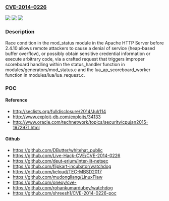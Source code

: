 ### [CVE-2014-0226](https://cve.mitre.org/cgi-bin/cvename.cgi?name=CVE-2014-0226)
![](https://img.shields.io/static/v1?label=Product&message=n%2Fa&color=blue)
![](https://img.shields.io/static/v1?label=Version&message=n%2Fa&color=blue)
![](https://img.shields.io/static/v1?label=Vulnerability&message=n%2Fa&color=brighgreen)

### Description

Race condition in the mod_status module in the Apache HTTP Server before 2.4.10 allows remote attackers to cause a denial of service (heap-based buffer overflow), or possibly obtain sensitive credential information or execute arbitrary code, via a crafted request that triggers improper scoreboard handling within the status_handler function in modules/generators/mod_status.c and the lua_ap_scoreboard_worker function in modules/lua/lua_request.c.

### POC

#### Reference
- http://seclists.org/fulldisclosure/2014/Jul/114
- http://www.exploit-db.com/exploits/34133
- http://www.oracle.com/technetwork/topics/security/cpujan2015-1972971.html

#### Github
- https://github.com/DButter/whitehat_public
- https://github.com/Live-Hack-CVE/CVE-2014-0226
- https://github.com/deut-erium/inter-iit-netsec
- https://github.com/flipkart-incubator/watchdog
- https://github.com/keloud/TEC-MBSD2017
- https://github.com/mudongliang/LinuxFlaw
- https://github.com/oneoy/cve-
- https://github.com/rohankumardubey/watchdog
- https://github.com/shreesh1/CVE-2014-0226-poc

